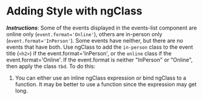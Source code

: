 # Adding Style with ngClass

**_Instructions_**: Some of the events displayed in the events-list component are online only (`event.format='Online'`),
others are in-person only (`event.format='InPerson'`). Some events have neither, but there are no events that have both.
Use ngClass to add the `in-person` class to the event title (`<h2>`) if the event.format='InPerson', or the `online` class
if the event.format='Online'. If the event.format is neither "InPerson" or "Online", then apply the class `tbd`. To do this:

1. You can either use an inline ngClass expression or bind ngClass to a function. It may be better to use a function since
   the expression may get long.
